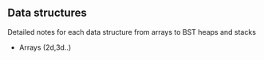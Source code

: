 ## Data structures
 Detailed notes for each data structure from arrays to BST heaps and stacks

- Arrays (2d,3d..)
